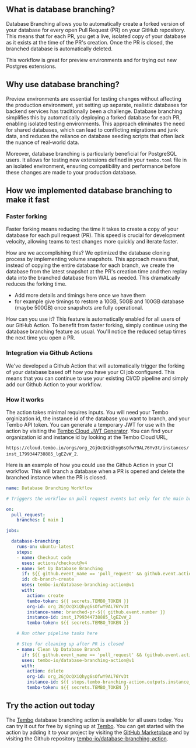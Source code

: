 
## What is database branching?

Database Branching allows you to automatically create a forked version of your database for every open Pull Request (PR) on your GitHub repository. This means that for each PR, you get a live, isolated copy of your database as it exists at the time of the PR's creation. Once the PR is closed, the branched database is automatically deleted.

This workflow is great for preview environments and for trying out new Postgres extensions.

## Why use database branching?

Preview environments are essential for testing changes without affecting the production environment, yet setting up separate, realistic databases for backend services has traditionally been a challenge. Database branching simplifies this by automatically deploying a forked database for each PR, enabling isolated testing environments. This approach eliminates the need for shared databases, which can lead to conflicting migrations and junk data, and reduces the reliance on database seeding scripts that often lack the nuance of real-world data.

Moreover, database branching is particularly beneficial for PostgreSQL users. It allows for testing new extensions defined in your `tembo.toml` file in an isolated environment, ensuring compatibility and performance before these changes are made to your production database.

## How we implemented database branching to make it fast

### Faster forking

Faster forking means reducing the time it takes to create a copy of your database for each pull request (PR). This speed is crucial for development velocity, allowing teams to test changes more quickly and iterate faster.

How are we accomplishing this? We optimized the database cloning process by implementing volume snapshots. This approach means that, instead of copying the entire database for each branch, we create the database from the latest snapshot at the PR's creation time and then replay data into the branched database from WAL as needed. This dramatically reduces the forking time.

<!--
This bullet points are to be filled in later once we can have more details on the timings and the process.
-->
* Add more details and timings here once we have them
* for example give timings to restore a 10GB, 50GB and 100GB database (maybe 500GB) once snapshots are fully operational.

How can you use it? This feature is automatically enabled for all users of our GitHub Action. To benefit from faster forking, simply continue using the database branching feature as usual. You'll notice the reduced setup times the next time you open a PR.

### Integration via Github Actions

We've developed a Github Action that will automatically trigger the forking of your database based off how you have your CI job configured. This means that you can continue to use your existing CI/CD pipeline and simply add our Github Action to your workflow.

### How it works
The action takes minimal requires inputs.  You will need your Tembo orginization id, the instance id of the database you want to branch, and your Tembo API token.  You can generate a temporary JWT for use with the action by visiting the [Tembo Cloud JWT Generator](https://cloud.tembo.io/generate-jwt).  You can find your organization id and instance id by looking at the Tembo Cloud URL, 

`https://cloud.tembo.io/orgs/org_2GjOcQXiQhyg6sOfwY9AL76Yv3t/instances/inst_1799344738885_lgEZvW_2`.

Here is an example of how you could use the Github Action in your CI workflow.  This will branch a database when a PR is opened and delete the branched instance when the PR is closed.

```yaml
name: Database Branching Workflow

# Triggers the workflow on pull request events but only for the main branch

on:
  pull_request:
    branches: [ main ]

jobs:

  database-branching:
    runs-on: ubuntu-latest
    steps:
    - name: Checkout code
      uses: actions/checkout@v4
    - name: Set Up Database Branching
      if: ${{ github.event_name == 'pull_request' && github.event.action == 'opened' }}
      id: db-branch-create
      uses: tembo-io/database-branching-action@v1
      with:
        action: create
        tembo-token: ${{ secrets.TEMBO_TOKEN }}
        org-id: org_2GjOcQXiQhyg6sOfwY9AL76Yv3t
        instance-name: branched-pr-${{ github.event.number }}
        instance-id: inst_1799344738885_lgEZvW_2
        tembo-token: ${{ secrets.TEMBO_TOKEN }}

    # Run other pipeline tasks here

    # Step for cleaning up after PR is closed
    - name: Clean Up Database Branch
      if: ${{ github.event_name == 'pull_request' && (github.event.action == 'closed' || github.event.action == 'merged') }}
      uses: tembo-io/database-branching-action@v1
      with:
        action: delete
        org-id: org_2GjOcQXiQhyg6sOfwY9AL76Yv3t
        instance-id: ${{ steps.tembo-branching-action.outputs.instance_id }}
        tembo-token: ${{ secrets.TEMBO_TOKEN }}
```

## Try the action out today

The [Tembo](https://tembo.io) database branching action is available for all users today.  You can try it out for free by signing up at [Tembo](https://cloud.tembo.io). You can get started with the action by adding it to your project by visiting the [GitHub Marketplace](https://github.com/marketplace/actions/tembo-database-branching-action) and by visiting the Github repository [tembo-io/database-branching-action](https://github.com/tembo-io/database-branching-action).  
